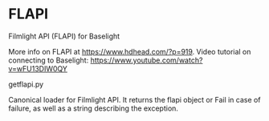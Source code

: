 # FLAPI
Filmlight API (FLAPI) for Baselight

More info on FLAPI at https://www.hdhead.com/?p=919.
Video tutorial on connecting to Baselight: https://www.youtube.com/watch?v=wFU13DIW0QY

getflapi.py

Canonical loader for Filmlight API. It returns the flapi object or Fail in case of failure, as well as a string describing the exception.
